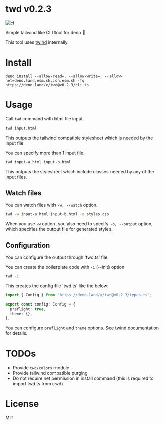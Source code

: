 # twd v0.2.3

[![ci](https://github.com/kt3k/twd/actions/workflows/ci.yml/badge.svg)](https://github.com/kt3k/twd/actions/workflows/ci.yml)

Simple tailwind like CLI tool for deno 🦕

This tool uses [twind](https://github.com/tw-in-js/twind) internally.

# Install

```
deno install --allow-read=. --allow-write=. --allow-net=deno.land,esm.sh,cdn.esm.sh -fq https://deno.land/x/twd@v0.2.3/cli.ts
```

# Usage

Call `twd` command with html file input.

```sh
twd input.html
```

This outputs the tailwind compatible stylesheet which is needed by the input
file.

You can specify more than 1 input file.

```sh
twd input-a.html input-b.html
```

This outputs the stylesheet which include classes needed by any of the input
files.

## Watch files

You can watch files with `-w, --watch` option.

```sh
twd -w input-a.html input-b.html -o styles.css
```

When you use `-w` option, you also need to specify `-o, --output` option, which
specifies the output file for generated styles.

## Configuration

You can configure the output through 'twd.ts' file.

You can create the boilerplate code with `-i` (--init) option.

```sh
twd -i
```

This creates the config file 'twd.ts' like the below:

```ts
import { Config } from "https://deno.land/x/twd@v0.2.3/types.ts";

export const config: Config = {
  preflight: true,
  theme: {},
};
```

You can configure `preflight` and `theme` options. See
[twind documentation](https://twind.dev/handbook/configuration.html#frontmatter-title)
for details.

# TODOs

- Provide `twd/colors` module
- Provide tailwind compatible purging
- Do not require net permission in install command (this is required to import twd.ts from cwd)

# License

MIT

